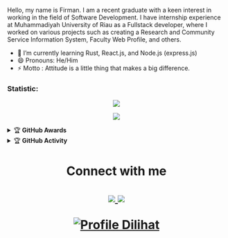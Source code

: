 Hello, my name is Firman. I am a recent graduate with a keen interest in working in the field of Software Development. I have internship experience at Muhammadiyah University of Riau as a Fullstack developer, where I worked on various projects such as creating  a Research and Community Service Information System, Faculty Web Profile, and others.

- 🌱 I’m currently learning Rust, React.js, and Node.js (express.js) 
- 😄 Pronouns: He/Him
- ⚡ Motto : Attitude is a little thing that makes a big difference.





### Statistic:
<p align="center"><img src="https://github-readme-stats.vercel.app/api?username=demigod66&show_icons=true&theme=radical"></p>
<p align="center"><img src="https://github-readme-stats.vercel.app/api/top-langs/?username=demigod66&layout=compact"></p>

<details>
    <summary>&#127942 <b>GitHub Awards</b></summary><br/>

![Github Trophy](https://github-profile-trophy.vercel.app/?username=demigod66)

</details>

<details>
    <summary>&#127942 <b>GitHub Activity</b></summary><br/>

![Metrics](https://metrics.lecoq.io/flowarth?template=classic&repositories.forks=true&languages=1&languages.colors=github&languages.threshold=0%25&config.timezone=Asia%2FMakassar)

</details>

<h1 align="center"> Connect with me
<p align="center">
  <a href="https://instagram.com/srnggaa"><img src="https://img.shields.io/badge/Instagram-E4405F?style=for-the-badge&logo=instagram&logoColor=white"/> 
  <a href="https://www.linkedin.com/in/rangga-setiawan-7bb7a8213"><img src="https://img.shields.io/badge/Linkedin-%234267B2?style=for-the-badge&logo=linkedin&logoColor=white" />
</p>
    
![Profile Dilihat](https://komarev.com/ghpvc/?username=flowarth&color=blue&style=flat-square&label=Profile+Dilihat)

